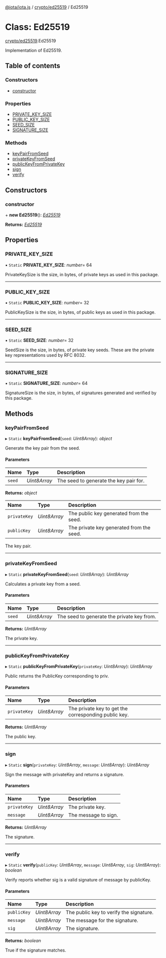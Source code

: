 [@iota/iota.js](../README.md) / [crypto/ed25519](../modules/crypto_ed25519.md) / Ed25519

# Class: Ed25519

[crypto/ed25519](../modules/crypto_ed25519.md).Ed25519

Implementation of Ed25519.

## Table of contents

### Constructors

- [constructor](crypto_ed25519.ed25519.md#constructor)

### Properties

- [PRIVATE\_KEY\_SIZE](crypto_ed25519.ed25519.md#private_key_size)
- [PUBLIC\_KEY\_SIZE](crypto_ed25519.ed25519.md#public_key_size)
- [SEED\_SIZE](crypto_ed25519.ed25519.md#seed_size)
- [SIGNATURE\_SIZE](crypto_ed25519.ed25519.md#signature_size)

### Methods

- [keyPairFromSeed](crypto_ed25519.ed25519.md#keypairfromseed)
- [privateKeyFromSeed](crypto_ed25519.ed25519.md#privatekeyfromseed)
- [publicKeyFromPrivateKey](crypto_ed25519.ed25519.md#publickeyfromprivatekey)
- [sign](crypto_ed25519.ed25519.md#sign)
- [verify](crypto_ed25519.ed25519.md#verify)

## Constructors

### constructor

\+ **new Ed25519**(): [*Ed25519*](crypto_ed25519.ed25519.md)

**Returns:** [*Ed25519*](crypto_ed25519.ed25519.md)

## Properties

### PRIVATE\_KEY\_SIZE

▪ `Static` **PRIVATE\_KEY\_SIZE**: *number*= 64

PrivateKeySize is the size, in bytes, of private keys as used in this package.

___

### PUBLIC\_KEY\_SIZE

▪ `Static` **PUBLIC\_KEY\_SIZE**: *number*= 32

PublicKeySize is the size, in bytes, of public keys as used in this package.

___

### SEED\_SIZE

▪ `Static` **SEED\_SIZE**: *number*= 32

SeedSize is the size, in bytes, of private key seeds. These are the private key representations used by RFC 8032.

___

### SIGNATURE\_SIZE

▪ `Static` **SIGNATURE\_SIZE**: *number*= 64

SignatureSize is the size, in bytes, of signatures generated and verified by this package.

## Methods

### keyPairFromSeed

▸ `Static` **keyPairFromSeed**(`seed`: *Uint8Array*): *object*

Generate the key pair from the seed.

#### Parameters

| Name | Type | Description |
| :------ | :------ | :------ |
| `seed` | *Uint8Array* | The seed to generate the key pair for. |

**Returns:** *object*

| Name | Type | Description |
| :------ | :------ | :------ |
| `privateKey` | *Uint8Array* | The public key generated from the seed. |
| `publicKey` | *Uint8Array* | The private key generated from the seed. |

The key pair.

___

### privateKeyFromSeed

▸ `Static` **privateKeyFromSeed**(`seed`: *Uint8Array*): *Uint8Array*

Calculates a private key from a seed.

#### Parameters

| Name | Type | Description |
| :------ | :------ | :------ |
| `seed` | *Uint8Array* | The seed to generate the private key from. |

**Returns:** *Uint8Array*

The private key.

___

### publicKeyFromPrivateKey

▸ `Static` **publicKeyFromPrivateKey**(`privateKey`: *Uint8Array*): *Uint8Array*

Public returns the PublicKey corresponding to priv.

#### Parameters

| Name | Type | Description |
| :------ | :------ | :------ |
| `privateKey` | *Uint8Array* | The private key to get the corresponding public key. |

**Returns:** *Uint8Array*

The public key.

___

### sign

▸ `Static` **sign**(`privateKey`: *Uint8Array*, `message`: *Uint8Array*): *Uint8Array*

Sign the message with privateKey and returns a signature.

#### Parameters

| Name | Type | Description |
| :------ | :------ | :------ |
| `privateKey` | *Uint8Array* | The private key. |
| `message` | *Uint8Array* | The message to sign. |

**Returns:** *Uint8Array*

The signature.

___

### verify

▸ `Static` **verify**(`publicKey`: *Uint8Array*, `message`: *Uint8Array*, `sig`: *Uint8Array*): *boolean*

Verify reports whether sig is a valid signature of message by publicKey.

#### Parameters

| Name | Type | Description |
| :------ | :------ | :------ |
| `publicKey` | *Uint8Array* | The public key to verify the signature. |
| `message` | *Uint8Array* | The message for the signature. |
| `sig` | *Uint8Array* | The signature. |

**Returns:** *boolean*

True if the signature matches.

